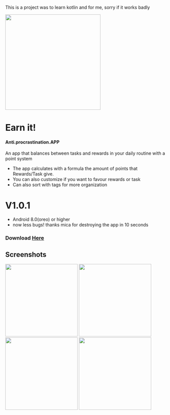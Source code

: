 This is a project was to learn kotlin and for me, sorry if it works badly

<img src="/AntiProcrastinationEXTRA/logo.png" width="300">

# Earn it!
#### Anti.procrastination.APP
An app that balances between tasks and rewards in your daily routine with a point system
- The app calculates with a formula the amount of points that Rewards/Task give.
- You can also customize if you want to favour rewards or task
- Can also sort with tags for more organization

# V1.0.1
- Android 8.0(oreo) or higher
- now less bugs! thanks mica for destroying the app in 10 seconds

### Download [Here](https://github.com/Garnicanicolas32/Earn-it-app/releases/tag/v0.1.1)

## Screenshots
<img src="/AntiProcrastinationEXTRA/Rewards.png" width="228">  <img src="/AntiProcrastinationEXTRA/Tasks.png" width="228"> <br/>
<img src="/AntiProcrastinationEXTRA/CreateReward.png" width="228"> <img src="/AntiProcrastinationEXTRA/Config.png" width="228">



